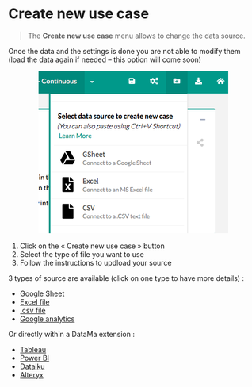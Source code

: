# Create new use case

> The **Create new use case** menu allows to change the data source.

Once the data and the settings is done you are not able to modify them (load the data again if needed – this option will come soon)

<center> <img src="general/admin/create_use_case/images/CreateUseCase.png" alt="Create new use case" /> </center>


1. Click on the « Create new use case » button
2. Select the type of file you want to use
3. Follow the instructions to updload your source

3 types of source are available (click on one type to have more details) :

* [Google Sheet](general/admin/create_use_case/google_sheet.md)
* [Excel file](general/admin/create_use_case/excel_file.md)
* [.csv file](general/admin/create_use_case/csv_file.md)
* [Google analytics](general/admin/create_use_case/google_analytics.md)

Or directly within a DataMa extension :

* [Tableau](general/admin/create_use_case/extensions/extension_tableau.md)
* [Power BI](general/admin/create_use_case/extensions/extension_powerBI.md)
* [Dataiku](general/admin/create_use_case/extensions/extension_DataIku.md)
* [Alteryx](general/admin/create_use_case/extensions/extension_Alteryx.md)
